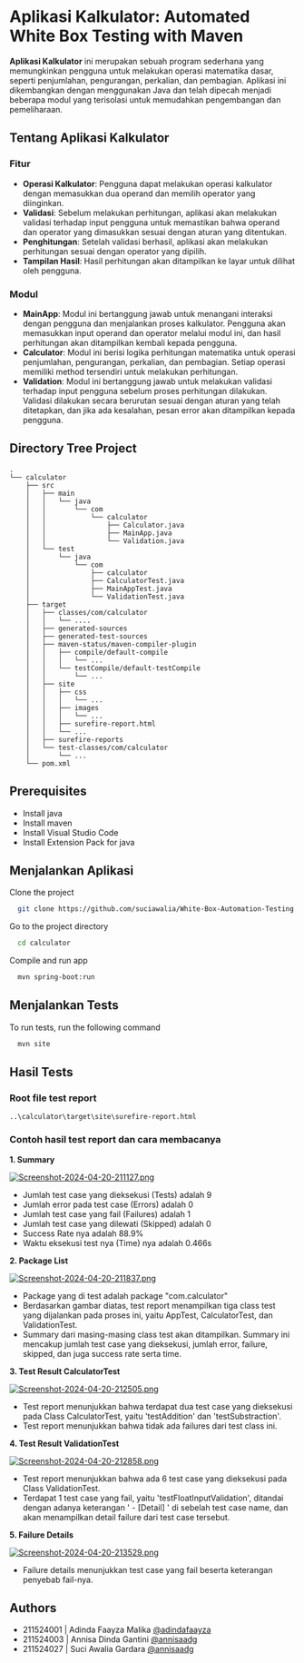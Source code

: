 
# Aplikasi Kalkulator: Automated White Box Testing with Maven

**Aplikasi Kalkulator** ini merupakan sebuah program sederhana yang memungkinkan pengguna untuk melakukan operasi matematika dasar, seperti penjumlahan, pengurangan, perkalian, dan pembagian. Aplikasi ini dikembangkan dengan menggunakan Java dan telah dipecah menjadi beberapa modul yang terisolasi untuk memudahkan pengembangan dan pemeliharaan.
## Tentang Aplikasi Kalkulator

### Fitur
- **Operasi Kalkulator**: Pengguna dapat melakukan operasi kalkulator dengan memasukkan dua operand dan memilih operator yang diinginkan.
- **Validasi**: Sebelum melakukan perhitungan, aplikasi akan melakukan validasi terhadap input pengguna untuk memastikan bahwa operand dan operator yang dimasukkan sesuai dengan aturan yang ditentukan.
- **Penghitungan**: Setelah validasi berhasil, aplikasi akan melakukan perhitungan sesuai dengan operator yang dipilih.
- **Tampilan Hasil**: Hasil perhitungan akan ditampilkan ke layar untuk dilihat oleh pengguna.


### Modul
- **MainApp**: Modul ini bertanggung jawab untuk menangani interaksi dengan pengguna dan menjalankan proses kalkulator. Pengguna akan memasukkan input operand dan operator melalui modul ini, dan hasil perhitungan akan ditampilkan kembali kepada pengguna.
- **Calculator**: Modul ini berisi logika perhitungan matematika untuk operasi penjumlahan, pengurangan, perkalian, dan pembagian. Setiap operasi memiliki method tersendiri untuk melakukan perhitungan.
- **Validation**: Modul ini bertanggung jawab untuk melakukan validasi terhadap input pengguna sebelum proses perhitungan dilakukan. Validasi dilakukan secara berurutan sesuai dengan aturan yang telah ditetapkan, dan jika ada kesalahan, pesan error akan ditampilkan kepada pengguna.
## Directory Tree Project
```
.
└── calculator
    ├── src
    │   ├── main
    │   │   └── java
    │   │       └── com
    │   │           └── calculator
    │   │               ├── Calculator.java
    │   │               ├── MainApp.java
    │   │               └── Validation.java
    │   └── test
    │       └── java
    │           └── com
    │               ├── calculator
    │               ├── CalculatorTest.java
    │               ├── MainAppTest.java
    │               └── ValidationTest.java
    ├── target
    │   ├── classes/com/calculator
    │   │   └── ....
    │   ├── generated-sources
    │   ├── generated-test-sources
    │   ├── maven-status/maven-compiler-plugin
    │   │   ├── compile/default-compile
    │   │   │   └── ...
    │   │   └── testCompile/default-testCompile
    │   │       └── ...
    │   ├── site
    │   │   ├── css
    │   │   │   └── ...
    │   │   ├── images
    │   │   │   └── ...
    │   │   ├── surefire-report.html
    │   │   └── ...
    │   ├── surefire-reports
    │   └── test-classes/com/calculator
    │       └── ...
    └── pom.xml
```
## Prerequisites

- Install java
- Install maven
- Install Visual Studio Code
- Install Extension Pack for java




## Menjalankan Aplikasi

Clone the project

```bash
  git clone https://github.com/suciawalia/White-Box-Automation-Testing.git
```

Go to the project directory

```bash
  cd calculator
```

Compile and run app
```bash
  mvn spring-boot:run
```


## Menjalankan Tests

To run tests, run the following command

```bash
  mvn site
```


## Hasil Tests
### Root file test report
```
..\calculator\target\site\surefire-report.html
```
### Contoh hasil test report dan cara membacanya
**1. Summary**

[![Screenshot-2024-04-20-211127.png](https://i.postimg.cc/rwqWR2jM/Screenshot-2024-04-20-211127.png)](https://postimg.cc/4mFnjMjS)

- Jumlah test case yang dieksekusi (Tests) adalah 9
- Jumlah error pada test case (Errors) adalah 0
- Jumlah test case yang fail (Failures) adalah 1
- Jumlah test case yang dilewati (Skipped) adalah 0
- Success Rate nya adalah 88.9%
- Waktu eksekusi test nya (Time) nya adalah 0.466s

**2. Package List**

[![Screenshot-2024-04-20-211837.png](https://i.postimg.cc/DwbZzjkn/Screenshot-2024-04-20-211837.png)](https://postimg.cc/w1gHfkjG)

- Package yang di test adalah package "com.calculator"
- Berdasarkan gambar diatas, test report menampilkan tiga class test yang dijalankan pada proses ini, yaitu AppTest, CalculatorTest, dan ValidationTest.
- Summary dari masing-masing class test akan ditampilkan. Summary ini mencakup jumlah test case yang dieksekusi, jumlah error, failure, skipped, dan juga success rate serta time.

**3. Test Result CalculatorTest**

[![Screenshot-2024-04-20-212505.png](https://i.postimg.cc/ZRynWwyr/Screenshot-2024-04-20-212505.png)](https://postimg.cc/phRR7YCT)

- Test report menunjukkan bahwa terdapat dua test case yang dieksekusi pada Class CalculatorTest, yaitu 'testAddition' dan 'testSubstraction'.
- Test report menunjukkan bahwa tidak ada failures dari test class ini.

**4. Test Result ValidationTest**

[![Screenshot-2024-04-20-212858.png](https://i.postimg.cc/8Pf41G55/Screenshot-2024-04-20-212858.png)](https://postimg.cc/TpGg9ZnM)

- Test report menunjukkan bahwa ada 6 test case yang dieksekusi pada Class ValidationTest.
- Terdapat 1 test case yang fail, yaitu 'testFloatInputValidation', ditandai dengan adanya keterangan ' - [Detail] ' di sebelah test case name, dan akan menampilkan detail failure dari test case tersebut.

**5. Failure Details**

[![Screenshot-2024-04-20-213529.png](https://i.postimg.cc/xdm2nFZH/Screenshot-2024-04-20-213529.png)](https://postimg.cc/nsn51Tpc)

- Failure details menunjukkan test case yang fail beserta keterangan penyebab fail-nya.
## Authors

- 211524001 | Adinda Faayza Malika [@adindafaayza](https://github.com/adindafaayza)
- 211524003 | Annisa Dinda Gantini [@annisaadg](https://github.com/annisaadg)
- 211524027 | Suci Awalia Gardara [@annisaadg](https://github.com/suciawalia)
